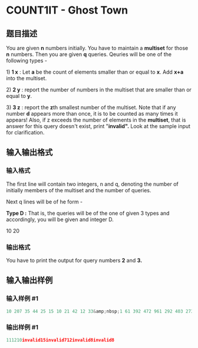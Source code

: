 # COUNT1IT - Ghost Town

## 题目描述

You are given **n** numbers initially. You have to maintain a **multiset** for those **n** numbers. Then you are given **q** queries. Qeuries will be one of the following types -

1\) **1 x** : Let **a** be the count of elements smaller than or equal to **x**. Add **x+a** into the multiset.

2\) **2 y** : report the number of numbers in the multiset that are smaller than or equal to **y**.

3\) ****3 z**** : report the **z**th smallest number of the multiset. Note that if any number **d** appears more than once, it is to be counted as many times it appears! Also, if z exceeds the number of elements in the **multiset**, that is answer for this query doesn't exist, print "**invalid".** Look at the sample input for clarification.

## 输入输出格式

### 输入格式

The first line will contain two integers, n and q, denoting the number of initially members of the multiset and the number of queries.

Next q lines will be of he form -

**Type D :** That is, the queries will be of the one of given 3 types and accordingly, you will be given and integer D.

10 20

### 输出格式

You have to print the output for query numbers **2** and **3.**

## 输入输出样例

### 输入样例 #1

```cpp
10 207 35 44 25 15 10 21 42 12 33&amp;nbsp;1 61 392 472 961 292 403 273 51 221 443 321 283 22 393 232 311 131 503 382 26
```


### 输出样例 #1

```cpp
111210invalid15invalid712invalid8invalid8
```



